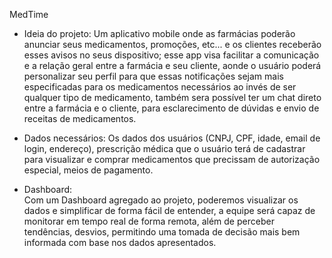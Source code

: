 MedTime

- Ideia do projeto:
Um aplicativo mobile onde as farmácias poderão anunciar seus medicamentos, promoções, etc... e os clientes receberão esses avisos no seus dispositivo; esse app visa facilitar a comunicação e a relação geral entre a farmácia e seu cliente, aonde o usuário poderá personalizar seu perfil para que essas notificações sejam mais especificadas para os medicamentos necessários ao invés de ser qualquer tipo de medicamento, também sera possível ter um chat direto entre a farmácia e o cliente, para esclarecimento de dúvidas e envio de receitas de medicamentos.

- Dados necessários:
Os dados dos usuários (CNPJ, CPF, idade, email de login, endereço), prescrição médica que o usuário terá de cadastrar  para visualizar e comprar medicamentos que precissam de autorização especial, meios de pagamento.
           
- Dashboard:                
Com um Dashboard agregado ao projeto, poderemos visualizar os dados e simplificar de forma fácil de entender, a equipe será capaz de monitorar em tempo real de forma remota, além de perceber tendências, desvios, permitindo uma tomada de decisão mais bem informada com base nos dados apresentados.
